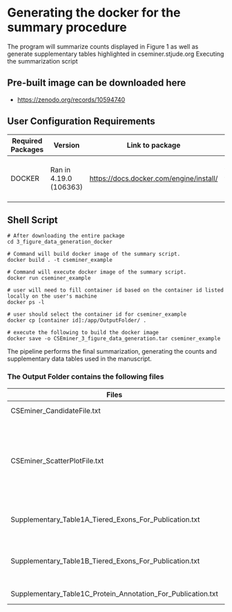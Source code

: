 # Generating the docker for the summary procedure
The program will summarize counts displayed in Figure 1 as well as generate supplementary tables highlighted in cseminer.stjude.org
  Executing the summarization script 

## Pre-built image can be downloaded here
* https://zenodo.org/records/10594740


## User Configuration Requirements
| Required Packages | Version | Link to package | Notes |
| --- | --- | --- | --- | 
| DOCKER | Ran in 4.19.0 (106363) | https://docs.docker.com/engine/install/ | Required to run the docker image |

## Shell Script
```
# After downloading the entire package
cd 3_figure_data_generation_docker

# Command will build docker image of the summary script.
docker build . -t cseminer_example

# Command will execute docker image of the summary script.
docker run cseminer_example

# user will need to fill container id based on the container id listed locally on the user's machine
docker ps -l

# user should select the container id for cseminer_example
docker cp [container id]:/app/OutputFolder/ .

# execute the following to build the docker image
docker save -o CSEminer_3_figure_data_generation.tar cseminer_example

```
The pipeline performs the final summarization, generating the counts and supplementary data tables used in the manuscript.
### The Output Folder contains the following files
  
| Files | Descriptions |
| --- | --- |
| CSEminer_CandidateFile.txt | 157 exon candidates | 
| CSEminer_ScatterPlotFile.txt | Each row represent an exon with scores representing expression in tumor and normal samples |
| Supplementary_Table1A_Tiered_Exons_For_Publication.txt | Supplementary Table 1A 157 exons for publication | 
| Supplementary_Table1B_Tiered_Exons_For_Publication.txt | Supplementary Table 1B prioritized exons for publication |
| Supplementary_Table1C_Protein_Annotation_For_Publication.txt | Protein annotation file |



